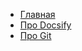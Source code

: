<!-- docs/_sidebar.md -->

* [Главная](/)
* [Про Docsify](/manuals/docsify.md)
* [Про Git](/manuals/git.md)